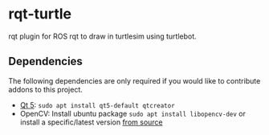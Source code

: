 # rqt-turtle

rqt plugin for ROS rqt to draw in turtlesim using turtlebot.


## Dependencies

The following dependencies are only required if you would like to contribute addons to this project.

- [Qt 5](https://wiki.qt.io/Install_Qt_5_on_Ubuntu): `sudo apt install qt5-default qtcreator`
- OpenCV: Install ubuntu package `sudo apt install libopencv-dev` or install a specific/latest version [from source](https://docs.opencv.org/trunk/d7/d9f/tutorial_linux_install.html)
